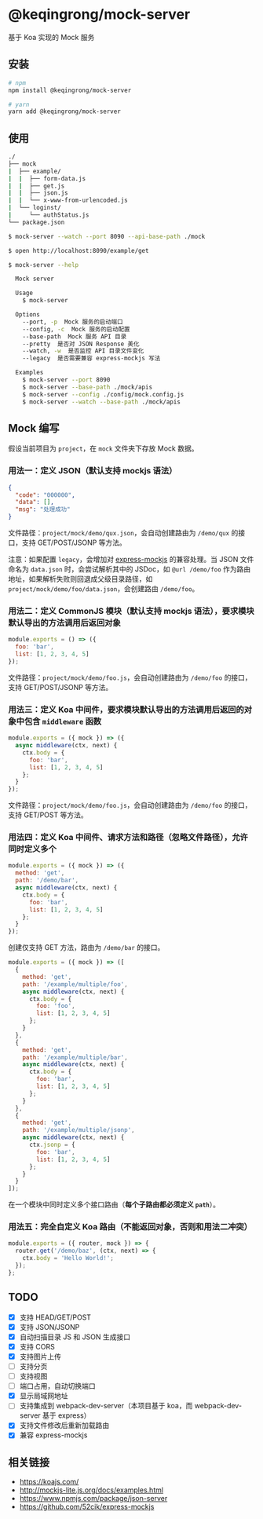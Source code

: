# @keqingrong/mock-server

基于 Koa 实现的 Mock 服务

## 安装

```bash
# npm
npm install @keqingrong/mock-server

# yarn
yarn add @keqingrong/mock-server
```

## 使用

```bash
./
├── mock
|  ├── example/
|  |  ├── form-data.js
|  |  ├── get.js
|  |  ├── json.js
|  |  └── x-www-from-urlencoded.js
|  └── loginst/
|     └── authStatus.js
└── package.json
```

```bash
$ mock-server --watch --port 8090 --api-base-path ./mock

$ open http://localhost:8090/example/get
```

```bash
$ mock-server --help

  Mock server

  Usage
    $ mock-server

  Options
    --port, -p  Mock 服务的启动端口
    --config, -c  Mock 服务的启动配置
    --base-path  Mock 服务 API 目录
    --pretty  是否对 JSON Response 美化
    --watch, -w  是否监控 API 目录文件变化
    --legacy  是否需要兼容 express-mockjs 写法

  Examples
    $ mock-server --port 8090
    $ mock-server --base-path ./mock/apis
    $ mock-server --config ./config/mock.config.js
    $ mock-server --watch --base-path ./mock/apis
```

## Mock 编写

假设当前项目为 `project`，在 `mock` 文件夹下存放 Mock 数据。

### 用法一：定义 JSON（默认支持 mockjs 语法）

```json
{
  "code": "000000",
  "data": [],
  "msg": "处理成功"
}
```

文件路径：`project/mock/demo/qux.json`，会自动创建路由为 `/demo/qux` 的接口，支持 GET/POST/JSONP 等方法。

注意：如果配置 `legacy`，会增加对 [express-mockjs](https://github.com/52cik/express-mockjs) 的兼容处理。当 JSON 文件命名为 `data.json` 时，会尝试解析其中的 JSDoc，如 `@url /demo/foo` 作为路由地址，如果解析失败则回退成父级目录路径，如 `project/mock/demo/foo/data.json`，会创建路由 `/demo/foo`。

### 用法二：定义 CommonJS 模块（默认支持 mockjs 语法），要求模块默认导出的方法调用后返回对象

```js
module.exports = () => ({
  foo: 'bar',
  list: [1, 2, 3, 4, 5]
});
```

文件路径：`project/mock/demo/foo.js`，会自动创建路由为 `/demo/foo` 的接口，支持 GET/POST/JSONP 等方法。

### 用法三：定义 Koa 中间件，要求模块默认导出的方法调用后返回的对象中包含 `middleware` 函数

```js
module.exports = ({ mock }) => ({
  async middleware(ctx, next) {
    ctx.body = {
      foo: 'bar',
      list: [1, 2, 3, 4, 5]
    };
  }
});
```

文件路径：`project/mock/demo/foo.js`，会自动创建路由为 `/demo/foo` 的接口，支持 GET/POST 等方法。

### 用法四：定义 Koa 中间件、请求方法和路径（忽略文件路径），允许同时定义多个

```js
module.exports = ({ mock }) => ({
  method: 'get',
  path: '/demo/bar',
  async middleware(ctx, next) {
    ctx.body = {
      foo: 'bar',
      list: [1, 2, 3, 4, 5]
    };
  }
});
```

创建仅支持 GET 方法，路由为 `/demo/bar` 的接口。

```js
module.exports = ({ mock }) => ([
  {
    method: 'get',
    path: '/example/multiple/foo',
    async middleware(ctx, next) {
      ctx.body = {
        foo: 'foo',
        list: [1, 2, 3, 4, 5]
      };
    }
  },
  {
    method: 'get',
    path: '/example/multiple/bar',
    async middleware(ctx, next) {
      ctx.body = {
        foo: 'bar',
        list: [1, 2, 3, 4, 5]
      };
    }
  },
  {
    method: 'get',
    path: '/example/multiple/jsonp',
    async middleware(ctx, next) {
      ctx.jsonp = {
        foo: 'bar',
        list: [1, 2, 3, 4, 5]
      };
    }
  }
]);
```

在一个模块中同时定义多个接口路由（**每个子路由都必须定义 `path`**）。

### 用法五：完全自定义 Koa 路由（不能返回对象，否则和用法二冲突）

```js
module.exports = ({ router, mock }) => {
  router.get('/demo/baz', (ctx, next) => {
    ctx.body = 'Hello World!';
  });
};
```

## TODO

- [x] 支持 HEAD/GET/POST
- [x] 支持 JSON/JSONP
- [x] 自动扫描目录 JS 和 JSON 生成接口
- [x] 支持 CORS
- [x] 支持图片上传
- [ ] 支持分页
- [ ] 支持视图
- [ ] 端口占用，自动切换端口
- [x] 显示局域网地址
- [ ] 支持集成到 webpack-dev-server（本项目基于 koa，而 webpack-dev-server 基于 express）
- [x] 支持文件修改后重新加载路由
- [x] 兼容 express-mockjs

## 相关链接

- <https://koajs.com/>
- <http://mockjs-lite.js.org/docs/examples.html>
- <https://www.npmjs.com/package/json-server>
- <https://github.com/52cik/express-mockjs>

